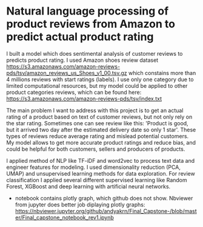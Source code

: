 # Natural language processing of product reviews from Amazon to predict actual product rating


I built a model which does sentimental analysis of customer reviews to predicts product rating. I used Amazon shoes review dataset https://s3.amazonaws.com/amazon-reviews-pds/tsv/amazon_reviews_us_Shoes_v1_00.tsv.gz which constains more than 4 millions reviews with start ratings (labels). I use only one category due to limited computational resources, but my model could be applied to other product categories reviews, which can be found here: https://s3.amazonaws.com/amazon-reviews-pds/tsv/index.txt

The main problem I want to address with this project is to get an actual rating of a product based on text of customer reviews, but not only rely on the star rating. Sometimes one can see review like this: 'Product is good, but it arrived two day after the estimated delivery date so only 1 star'. These types of reviews reduce average rating and mislead potential customers. My model allows to get more accurate product ratings and reduce bias, and could be helpful for both customers, sellers and producers of products. 

I applied method of NLP like TF-iDF  and word2vec to process text data and engineer features for modeling.  I used  dimensionality reduction (PCA, UMAP) and unsupervised learning methods for data exploration.  For review classification I applied several different supervised learning  like Random Forest, XGBoost and deep learning with artificial neural networks.


* notebook contains plotly graph, which github does not show. Nbviewer from jupyter does better job diplaying plotly graphs:
 https://nbviewer.jupyter.org/github/andyakrn/Final_Capstone-/blob/master/Final_capstone_notebook_rev1.ipynb
